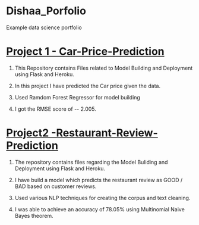 # Dishaa_Porfolio
Example data science portfolio



# [Project 1 - Car-Price-Prediction](https://github.com/dishaaagarwal/Car_price_prediction)

1. This Repository contains Files related to Model Building and Deployment using Flask and Heroku.

2. In this project I have predicted the Car price given the data.

3. Used Ramdom Forest Regressor for model building

4. I got the RMSE score of -- 2.005.




# [Project2 -Restaurant-Review-Prediction](https://github.com/dishaaagarwal/Restaurant-Review-Prediction)

1. The repository contains files regarding the Model Buliding and Deployment using Flask and Heroku.

2. I have build a model which predicts the restaurant review as GOOD / BAD based on customer reviews.

3. Used various NLP techniques for creating the corpus and text cleaning.

4. I was able to achieve an accuracy of 78.05% using Multinomial Naive Bayes theorem.
